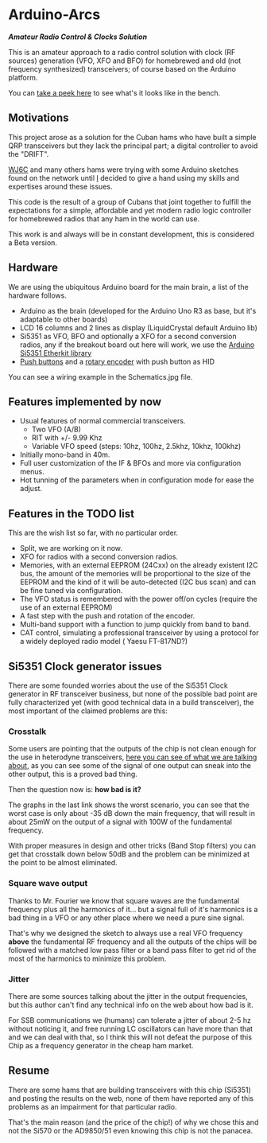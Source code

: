 
# Arduino-Arcs #

_**Amateur Radio Control & Clocks Solution**_

This is an amateur approach to a radio control solution with clock (RF sources) generation (VFO, XFO and BFO) for homebrewed and old (not frequency synthesized) transceivers; of course based on the Arduino platform.

You can [take a peek here](http://www.qrz.com/db/wj6c) to see what's it looks like in the bench.

## Motivations ##

This project arose as a solution for the Cuban hams who have built a simple QRP transceivers but they lack the principal part; a digital controller to avoid the "DRIFT".

[WJ6C](http://www.qrz.com/db/wj6c) and many others hams were trying with some Arduino sketches found on the network until [I](http://www.qrz.com/db/co7wt) decided to give a hand using my skills and expertises around these issues.

This code is the result of a group of Cubans that joint together to fulfill the expectations for a simple, affordable and yet modern radio logic controller for homebrewed radios that any ham in the world can use.

This work is and always will be in constant development, this is considered a Beta version.

## Hardware ##

We are using the ubiquitous Arduino board for the main brain, a list of the hardware follows.

- Arduino as the brain (developed for the Arduino Uno R3 as base, but it's adaptable to other boards)
- LCD 16 columns and 2 lines as display (LiquidCrystal default Arduino lib)
- Si5351 as VFO, BFO and optionally a XFO for a second conversion radios, any if the breakout board out here will work, we use the [Arduino Si5351 Etherkit library](https://github.com/etherkit/Si5351Arduino)
- [Push buttons](https://github.com/thomasfredericks/Bounce2/) and a [rotary encoder](https://github.com/mathertel/RotaryEncoder) with push button as HID

You can see a wiring example in the Schematics.jpg file.

## Features implemented by now ##

- Usual features of normal commercial transceivers.
    - Two VFO (A/B)
    - RIT with +/- 9.99 Khz
    - Variable VFO speed (steps: 10hz, 100hz, 2.5khz, 10khz, 100khz)
- Initially mono-band in 40m.
- Full user customization of the IF & BFOs and more via configuration menus.
- Hot tunning of the parameters when in configuration mode for ease the adjust.

## Features in the TODO list ##

This are the wish list so far, with no particular order.

- Split, we are working on it now.
- XFO for radios with a second conversion radios.
- Memories, with an external EEPROM (24Cxx) on the already existent I2C bus, the amount of the memories will be proportional to the size of the EEPROM and the kind of it will be auto-detected (I2C bus scan) and can be fine tuned via configuration.
- The VFO status is remembered with the power off/on cycles (require the use of an external EEPROM)
- A fast step with the push and rotation of the encoder.
- Multi-band support with a function to jump quickly from band to band.
- CAT control, simulating a professional transceiver by using a protocol for a widely deployed radio model ( Yaesu FT-817ND?)

## Si5351 Clock generator issues ##

There are some founded worries about the use of the Si5351 Clock generator in RF transceiver business, but none of the possible bad point are fully characterized yet (with good technical data in a build transceiver), the most important of the claimed problems are this:

### Crosstalk ###

Some users are pointing that the outputs of the chip is not clean enough for the use in heterodyne transceivers, [here you can see of what we are talking about](http://nt7s.com/2014/12/si5351a-investigations-part-8/), as you can see some of the signal of one output can sneak into the other output, this is a proved bad thing.

Then the question now is: **how bad is it?**

The graphs in the last link shows the worst scenario, you can see that the worst case is only about -35 dB down the main frequency, that will result in about 25mW on the output of a signal with 100W of the fundamental frequency.

With proper measures in design and other tricks (Band Stop filters) you can get that crosstalk down below 50dB and the problem can be minimized at the point to be almost eliminated.

### Square wave output ###

Thanks to Mr. Fourier we know that square waves are the fundamental frequency plus all the harmonics of it... but a signal full of it's harmonics is a bad thing in a VFO or any other place where we need a pure sine signal.

That's why we designed the sketch to always use a real VFO frequency **above** the fundamental RF frequency and all the outputs of the chips will be followed with a matched low pass filter or a band pass filter to get rid of the most of the harmonics to minimize this problem.

### Jitter ###

There are some sources talking about the jitter in the output frequencies, but this author can't find any technical info on the web about how bad is it.

For SSB communications we (humans) can tolerate a jitter of about 2-5 hz without noticing it, and free running LC oscillators can have more than that and we can deal with that, so I think this will not defeat the purpose of this Chip as a frequency generator in the cheap ham market.

## Resume ##

There are some hams that are building transceivers with this chip (Si5351) and posting the results on the web, none of them have reported any of this problems as an impairment for that particular radio.

That's the main reason (and the price of the chip!) of why we chose this and not the Si570 or the AD9850/51 even knowing this chip is not the panacea.
